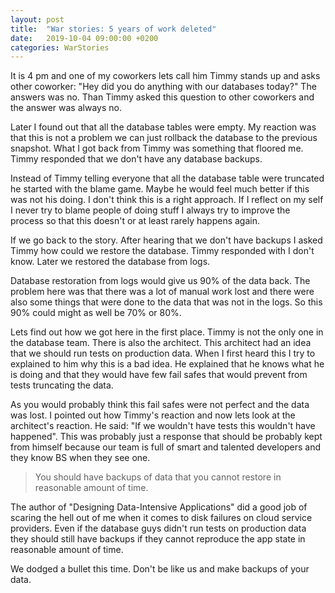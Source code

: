```yaml
---
layout: post
title:  "War stories: 5 years of work deleted"
date:   2019-10-04 09:00:00 +0200
categories: WarStories
---
```


It is 4 pm and one of my coworkers lets call him Timmy stands up and asks other coworker: "Hey did you do anything with our databases today?" The answers was no. Than Timmy asked this question to other coworkers and the answer was always no.

Later I found out that all the database tables were empty. My reaction was that this is not a problem we can just rollback the database to the previous snapshot. What I got back from Timmy was something that floored me. Timmy responded that we don't have any database backups.

Instead of Timmy telling everyone that all the database table were truncated he started with the blame game. Maybe he would feel much better if this was not his doing. I don't think this is a right approach. If I reflect on my self I never try to blame people of doing stuff I always try to improve the process so that this doesn't or at least rarely happens again.

If we go back to the story. After hearing that we don't have backups I asked Timmy how could we restore the database. Timmy responded with I don't know. Later we restored the database from logs.

Database restoration from logs would give us 90% of the data back. The problem here was that there was a lot of manual work lost and there were also some things that were done to the data that was not in the logs. So this 90% could might as well be 70% or 80%.

Lets find out how we got here in the first place. Timmy is not the only one in the database team. There is also the architect. This architect had an idea that we should run tests on production data. When I first heard this I try to explained to him why this is a bad idea. He explained that he knows what he is doing and that they would have few fail safes that would prevent from tests truncating the data.

As you would probably think this fail safes were not perfect and the data was lost. I pointed out how Timmy's reaction and now lets look at the architect's reaction. He said: "If we wouldn't have tests this wouldn't have happened". This was probably just a response that should be probably kept from himself because our team is full of smart and talented developers and they know BS when they see one.

> You should have backups of data that you cannot restore in reasonable amount of time.

The author of "Designing Data-Intensive Applications" did a good job of scaring the hell out of me when it comes to disk failures on cloud service providers. Even if the database guys didn't run tests on production data they should still have backups if they cannot reproduce the app state in reasonable amount of time.

We dodged a bullet this time. Don't be like us and make backups of your data.
